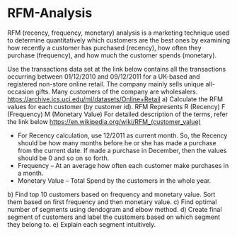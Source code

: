 # RFM-Analysis
RFM  (recency, frequency, monetary) analysis is a marketing technique used to determine quantitatively which customers are the best ones by examining how recently a customer has purchased (recency), how often they purchase (frequency), and how much the customer spends (monetary).

Use the transactions data set at the link below contains all the transactions occurring between 01/12/2010 and 09/12/2011 for a UK-based and registered non-store online retail. The company mainly sells unique all-occasion gifts. Many customers of the company are wholesalers.
https://archive.ics.uci.edu/ml/datasets/Online+Retail
a)	Calculate the RFM values for each customer (by customer id).
RFM Represents
R (Recency)
F (Frequency)
M (Monetary Value)
For detailed description of the terms, refer the link below
https://en.wikipedia.org/wiki/RFM_(customer_value)
-	For Recency calculation, use 12/2011 as current month. So, the Recency should be how many months before he or she has made a purchase from the current date. If made a purchase in December, then the values should be 0 and so on so forth.
-	Frequency – At an average how often each customer make purchases in a month.
-	Monetary Value – Total Spend by the customers in the whole year.

b)	Find top 10 customers based on frequency and monetary value. Sort them based on first frequency and then monetary value.
c)	Find optimal number of segments using dendogram and elbow method.
d)	Create final segment of customers and label the customers based on which segment they belong to. 
e)	Explain each segment intuitively. 
